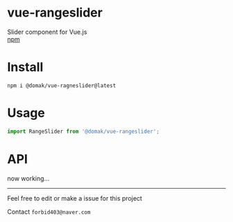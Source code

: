 # vue-rangeslider
Slider component for Vue.js  
[npm](https://www.npmjs.com/package/@domak/vue-rangeslider)
# Install
```
npm i @domak/vue-ragneslider@latest
```

# Usage
```js
import RangeSlider from '@domak/vue-rangeslider';
```
# API
now working...

---
Feel free to edit or make a issue for this project  

Contact `forbid403@naver.com`